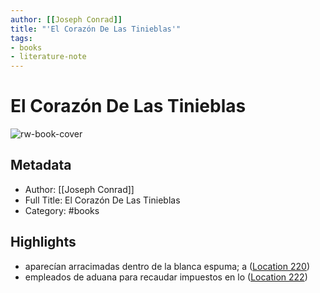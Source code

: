 ```yaml
---
author: [[Joseph Conrad]]
title: "'El Corazón De Las Tinieblas'"
tags: 
- books
- literature-note
---
```

# El Corazón De Las Tinieblas

![rw-book-cover](https://m.media-amazon.com/images/I/714TowZuZHS._SY160.jpg)

## Metadata
- Author: [[Joseph Conrad]]
- Full Title: El Corazón De Las Tinieblas
- Category: #books

## Highlights
- aparecían arracimadas dentro de la blanca espuma; a ([Location 220](https://readwise.io/to_kindle?action=open&asin=B07FN2PTT2&location=220))
- empleados de aduana para recaudar impuestos en lo ([Location 222](https://readwise.io/to_kindle?action=open&asin=B07FN2PTT2&location=222))
